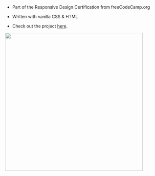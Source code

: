 - Part of the Responsive Design Certification from freeCodeCamp.org
- Written with vanilla CSS & HTML

- Check out the project [here](https://inomniaparatus-wd.github.io/Product-Landing-Page/).

<img src="" width=450px/>